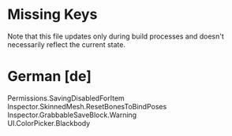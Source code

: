 # Missing Keys
Note that this file updates only during build processes and doesn't necessarily reflect the current state.

# German [de]
Permissions.SavingDisabledForItem  
Inspector.SkinnedMesh.ResetBonesToBindPoses  
Inspector.GrabbableSaveBlock.Warning  
UI.ColorPicker.Blackbody  

